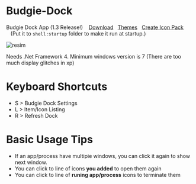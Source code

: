 # Budgie-Dock
Budgie Dock App (1.3 Release!)&nbsp;&nbsp;&nbsp;
<a href="https://github.com/HAKANKOKCU/Budgie-Dock/raw/main/Budgie%20Dock/bin/">Download</a>&nbsp;&nbsp;&nbsp;<a href="https://github.com/HAKANKOKCU/Budgie-Dock/blob/main/Themes.md">Themes</a>&nbsp;&nbsp;&nbsp;<a href="https://github.com/HAKANKOKCU/Budgie-Dock/blob/main/Creating%20icon%20pack.md">Create Icon Pack</a>
&nbsp;&nbsp;&nbsp;(Put it to `shell:startup` folder to make it run at startup.)

![resim](https://user-images.githubusercontent.com/103432992/176233894-d28ec202-0342-49ea-b61d-70fc1184c3c4.png)

Needs .Net Framework 4. Minimum windows version is 7 (There are too much display glitches in xp)

# Keyboard Shortcuts
* S > Budgie Dock Settings
* L > Item/Icon Listing
* R > Refresh Dock

# Basic Usage Tips
* If an app/process have multipie windows, you can click it again to show next window.
* You can click to line of icons **you added** to open them again
* You can click to line of **runing app/process** icons to terminate them
